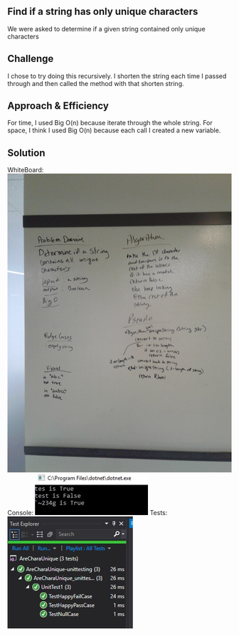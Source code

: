 ## Find if a string has only unique characters
We were asked to determine if a given string contained only unique characters

## Challenge
I chose to try doing this recursively. I shorten the string each time I passed through and then called the method with that shorten string.

## Approach & Efficiency
For time, I used Big O(n) because iterate through the whole string.
For space, I think I used Big O(n) because each call I created a new variable.

## Solution
WhiteBoard: 
![SnowDayUniqueCharaWB](../../../assets/SnowDayCCUniqueCharaWB.jpg)
Console: 
![SnowDayUniqueCharaConsole](../../../assets/SnowDayCCUniqueCharaConsole.JPG)
Tests:
![SnowDayUniqueCharaTests](../../../assets/SnowDayCCUniqueCharaTests.JPG)